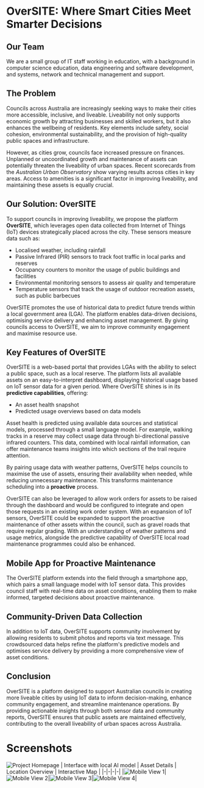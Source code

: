 # OverSITE: Where Smart Cities Meet Smarter Decisions

## Our Team

We are a small group of IT staff working in education, with a background in computer science education, data engineering and software development, and systems, network and technical management and support.

## The Problem

Councils across Australia are increasingly seeking ways to make their cities more accessible, inclusive, and liveable. Liveability not only supports economic growth by attracting businesses and skilled workers, but it also enhances the wellbeing of residents. Key elements include safety, social cohesion, environmental sustainability, and the provision of high-quality public spaces and infrastructure.

However, as cities grow, councils face increased pressure on finances. Unplanned or uncoordinated growth and maintenance of assets can potentially threaten the liveability of urban spaces. Recent scorecards from the _Australian Urban Observatory_ show varying results across cities in key areas. Access to amenities is a significant factor in improving liveability, and maintaining these assets is equally crucial.

## Our Solution: OverSITE

To support councils in improving liveability, we propose the platform **OverSITE**, which leverages open data collected from Internet of Things (IoT) devices strategically placed across the city. These sensors measure data such as:

*   Localised weather, including rainfall
*   Passive Infrared (PIR) sensors to track foot traffic in local parks and reserves
*   Occupancy counters to monitor the usage of public buildings and facilities
*   Environmental monitoring sensors to assess air quality and temperature
*   Temperature sensors that track the usage of outdoor recreation assets, such as public barbecues

OverSITE promotes the use of historical data to predict future trends within a local government area (LGA). The platform enables data-driven decisions, optimising service delivery and enhancing asset management. By giving councils access to OverSITE, we aim to improve community engagement and maximise resource use.

## Key Features of OverSITE

OverSITE is a web-based portal that provides LGAs with the ability to select a public space, such as a local reserve. The platform lists all available assets on an easy-to-interpret dashboard, displaying historical usage based on IoT sensor data for a given period. Where OverSITE shines is in its **predictive capabilities**, offering:

*   An asset health snapshot
*   Predicted usage overviews based on data models

Asset health is predicted using available data sources and statistical models, processed through a small language model. For example, walking tracks in a reserve may collect usage data through bi-directional passive infrared counters. This data, combined with local rainfall information, can offer maintenance teams insights into which sections of the trail require attention.

By pairing usage data with weather patterns, OverSITE helps councils to maximise the use of assets, ensuring their availability when needed, while reducing unnecessary maintenance. This transforms maintenance scheduling into a **proactive** process.

OverSITE can also be leveraged to allow work orders for assets to be raised through the dashboard and would be configured to integrate and open those requests in an existing work order system. With an expansion of IoT sensors, OverSITE could be expanded to support the proactive maintenance of other assets within the council, such as gravel roads that require regular grading. With an understanding of weather patterns and usage metrics, alongside the predictive capability of OverSITE local road maintenance programmes could also be enhanced.

## Mobile App for Proactive Maintenance

The OverSITE platform extends into the field through a smartphone app, which pairs a small language model with IoT sensor data. This provides council staff with real-time data on asset conditions, enabling them to make informed, targeted decisions about proactive maintenance.

## Community-Driven Data Collection

In addition to IoT data, OverSITE supports community involvement by allowing residents to submit photos and reports via text message. This crowdsourced data helps refine the platform's predictive models and optimises service delivery by providing a more comprehensive view of asset conditions.

## Conclusion

OverSITE is a platform designed to support Australian councils in creating more liveable cities by using IoT data to inform decision-making, enhance community engagement, and streamline maintenance operations. By providing actionable insights through both sensor data and community reports, OverSITE ensures that public assets are maintained effectively, contributing to the overall liveability of urban spaces across Australia.

# Screenshots
![Project Homepage](_EVIDENCE/Project.jpeg)
| Interface with local AI model | Asset Details | Location Overview | Interactive Map |
|-|-|-|-|
|![Mobile View 1](_EVIDENCE/iPhoneBBQ1.jpeg)|![Mobile View 2](_EVIDENCE/iPhoneBBQ2.jpeg)|![Mobile View 3](_EVIDENCE/iPhoneBBQ3.jpeg)|![Mobile View 4](_EVIDENCE/iPhoneBBQ4.jpeg)|
